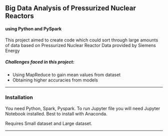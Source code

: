 ## Big Data Analysis of Pressurized Nuclear Reactors

#### using Python and PySpark



This project aimed to create code which could sort through large amounts of data based on Pressurized Nuclear Reactor 
Data provided by Siemens Energy


##### Challenges faced in this project: 
- Using MapReduce to gain mean values from dataset 
- Obtaining higher accuracies from models


---
### Installation

You need Python, Spark, Pyspark. To run Jupyter file you will need Jupyter Notebook installed. 
Best to install with Anaconda.

Requires Small dataset and Large dataset.

---

